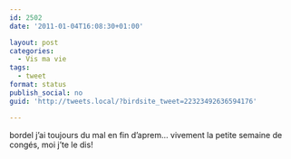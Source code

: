 ```yaml
---
id: 2502
date: '2011-01-04T16:08:30+01:00'

layout: post
categories:
  - Vis ma vie
tags:
  - tweet
format: status
publish_social: no
guid: 'http://tweets.local/?birdsite_tweet=22323492636594176'

---
```


bordel j’ai toujours du mal en fin d’aprem… vivement la petite semaine de congés, moi j’te le dis!